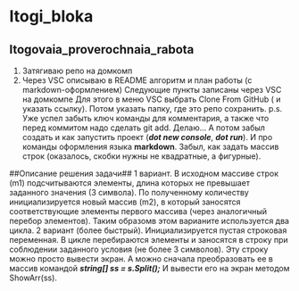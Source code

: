 # Itogi_bloka
## Itogovaia_proverochnaia_rabota
1. Затягиваю репо на домкомп
2. Через VSC описываю в README алгоритм и план работы (с markdown-оформлением)
Следующие пункты записаны через VSC на домкомпе
Для этого в меню VSC выбрать Clone From GitHub ( и указать ссылку). Потом указать папку, где это репо сохранить.
p.s. Уже успел забыть ключ команды для комментария, а также что перед коммитом надо сделать git add. Делаю... А потом забыл создать и как запустить проект (_**dot new console**_, **_dot run_**). И про команды оформления языка **markdown**.
Забыл, как задать массив строк (оказалось, скобки нужны не квадратные, а фигурные).

##Описание решения задачи##
1 вариант. В исходном массиве строк (m1) подсчитываются элементы, длина которых не превышает заданного значения (3 символа). По полученному количеству инициализируется новый массив (m2), в который заносятся соответствующие элементы первого массива (через аналогичный перебор элементов). Таким образомв этом варианите используется два цикла.
2 вариант (более быстрый). Инициализируется пустая строковая переменная. В цикле перебираются элементы и заносятся в строку при соблюдении заданного условия (не более 3 символов). Эту строку можно просто вывести экран. А можно сначала преобразовать ее в массив командой _**string[] ss = s.Split();**_ И вывести его на экран методом ShowArr(ss).
